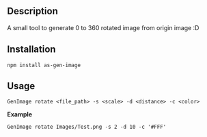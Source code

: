 ## Description

A small tool to generate 0 to 360 rotated image from origin image :D

## Installation

```
npm install as-gen-image
```

## Usage

```
GenImage rotate <file_path> -s <scale> -d <distance> -c <color>
```

**Example**

```Command
GenImage rotate Images/Test.png -s 2 -d 10 -c '#FFF'
```
